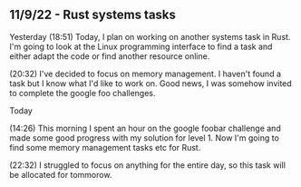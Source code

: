 ## 11/9/22 - Rust systems tasks

Yesterday
(18:51)
Today, I plan on working on another systems task in Rust. I'm going to look at the Linux programming interface to find a task and either adapt the code or find another resource online. 

(20:32)
I've decided to focus on memory management. I haven't found a task but I know what I'd like to work on. Good news, I was somehow invited to complete the google foo challenges. 

Today

(14:26)
This morning I spent an hour on the google foobar challenge and made some good progress with my solution for level 1. Now I'm going to find some memory management tasks etc for Rust. 

(22:32)
I struggled to focus on anything for the entire day, so this task will be allocated for tommorow.